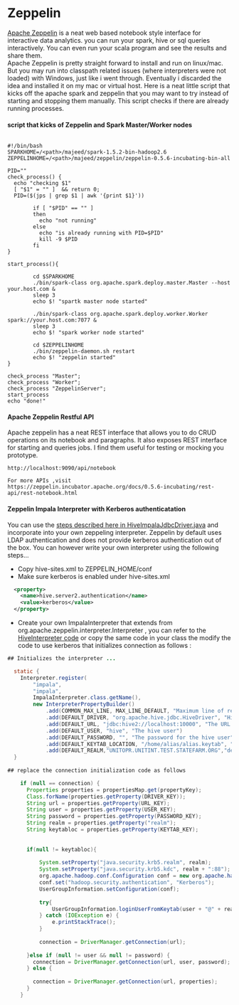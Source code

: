 # Zeppelin
[Apache Zeppelin](https://zeppelin.incubator.apache.org/) is a neat web based notebook style interface for interactive data analytics. you can run your spark, hive or sql queries interactively. You can even run your scala program and see the results and share them.       
Apache Zeppelin is pretty straight forward to install and run on linux/mac. But you may run into classpath related issues (where interpreters were not loaded) with Windows, just like i went through. Eventually i discarded the idea and installed it on my mac or virtual host. Here is a neat little script that kicks off the apache spark and zeppelin that you may want to try instead of starting and stopping them manually. This script checks if there are already running processes.


#### script that kicks of Zeppelin and Spark Master/Worker nodes
```shell

#!/bin/bash
SPARKHOME=/<path>/majeed/spark-1.5.2-bin-hadoop2.6
ZEPPELINHOME=/<path>/majeed/zeppelin/zeppelin-0.5.6-incubating-bin-all

PID=""
check_process() {
  echo "checking $1"
  [ "$1" = "" ]  && return 0;
  PID=($(jps | grep $1 | awk '{print $1}'))

        if [ "$PID" == "" ]
        then
          echo "not running"
        else
          echo "is already running with PID=$PID"
          kill -9 $PID
        fi
}

start_process(){

        cd $SPARKHOME
        ./bin/spark-class org.apache.spark.deploy.master.Master --host your.host.com &
        sleep 3
        echo $! "spartk master node started"

        ./bin/spark-class org.apache.spark.deploy.worker.Worker spark://your.host.com:7077 &
        sleep 3
        echo $! "spark worker node started"

        cd $ZEPPELINHOME
        ./bin/zeppelin-daemon.sh restart
        echo $! "zeppelin started"
}

check_process "Master";
check_process "Worker";
check_process "ZeppelinServer";
start_process
echo "done!"

```

#### Apache Zeppelin Restful API
Apache zeppelin has a neat REST interface that allows you to do CRUD operations on its notebook and paragraphs. It also exposes REST interface for starting and queries jobs. I find them useful for testing or mocking you prototype.

```
http://localhost:9090/api/notebook

For more APIs ,visit    
https://zeppelin.incubator.apache.org/docs/0.5.6-incubating/rest-api/rest-notebook.html   
```
#### Zeppelin Impala Interpreter with Kerberos authenticatation
You can use the [steps described here in HiveImpalaJdbcDriver.java](https://github.com/sambos/ApacheSpark/blob/master/Impala.md) and incorporate into your own zeppeling interpreter. Zeppelin by default uses LDAP authentication and does not provide kerberos authentication out of the box. You can however write your own interpreter using the following steps...
* Copy hive-sites.xml to ZEPPELIN_HOME/conf
* Make sure kerberos is enabled under hive-sites.xml
```xml
  <property>
    <name>hive.server2.authentication</name>
    <value>kerberos</value>
  </property>
```
* Create your own ImpalaInterpreter that extends from org.apache.zeppelin.interpreter.Interpreter , you can refer to the [HiveInterpreter code](https://github.com/apache/incubator-zeppelin/blob/master/hive/src/main/java/org/apache/zeppelin/hive/HiveInterpreter.java) or copy the same code in your class the modify the code to use kerberos that initializes connection as follows :
```java
## Initializes the interpreter ...

  static {
    Interpreter.register(
        "impala",
        "impala",
        ImpalaInterpreter.class.getName(),
        new InterpreterPropertyBuilder()
            .add(COMMON_MAX_LINE, MAX_LINE_DEFAULT, "Maximum line of results")
            .add(DEFAULT_DRIVER, "org.apache.hive.jdbc.HiveDriver", "Hive JDBC driver")
            .add(DEFAULT_URL, "jdbc:hive2://localhost:10000", "The URL for HiveServer2.")
            .add(DEFAULT_USER, "hive", "The hive user")
            .add(DEFAULT_PASSWORD, "", "The password for the hive user")
            .add(DEFAULT_KEYTAB_LOCATION, "/home/alias/alias.keytab", "default location of the keytab file")
            .add(DEFAULT_REALM,"UNITOPR.UNITINT.TEST.STATEFARM.ORG","default realm").build());
  }
  
## replace the connection initialization code as follows

    if (null == connection) {
      Properties properties = propertiesMap.get(propertyKey);
      Class.forName(properties.getProperty(DRIVER_KEY));
      String url = properties.getProperty(URL_KEY);
      String user = properties.getProperty(USER_KEY);
      String password = properties.getProperty(PASSWORD_KEY);
      String realm = properties.getProperty("realm");
	  String keytabloc = properties.getProperty(KEYTAB_KEY); 
	  
	  
	  if(null != keytabloc){
		  
		  System.setProperty("java.security.krb5.realm", realm);
		  System.setProperty("java.security.krb5.kdc", realm + ":88");
		  org.apache.hadoop.conf.Configuration conf = new org.apache.hadoop.conf.Configuration();
          conf.set("hadoop.security.authentication", "Kerberos");
          UserGroupInformation.setConfiguration(conf);
          
	      try{    
	          UserGroupInformation.loginUserFromKeytab(user + "@" + realm, keytabloc); //"qdbr@UNITOPR.UNITINT.TEST.STATEFARM.ORG"
	      } catch (IOException e) {
	          e.printStackTrace();
	      }      
	      
		  connection = DriverManager.getConnection(url);
		  
	  }else if (null != user && null != password) {
        connection = DriverManager.getConnection(url, user, password);
      } else {
    	  
        connection = DriverManager.getConnection(url, properties);
      }
    }
```
